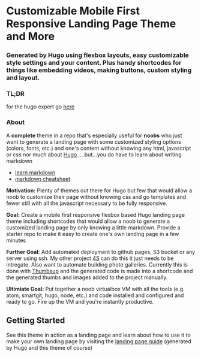# Customizable Mobile First Responsive Landing Page Theme and More

### Generated by Hugo using flexbox layouts, easy customizable style settings and your content.  Plus handy shortcodes for things like embedding videos, making buttons, custom styling and layout.

### TL;DR

for the hugo expert go [here](https://dkebler.github.io/landing-page-guide/)

### About

A **complete** theme in a repo that's especially useful for **noobs** who just want to generate a landing page with some customized styling options (colors, fonts, etc.) and one's content without knowing any html, javascript or css nor much about [Hugo](http://gohugo.io).....but...you do have to learn about writing markdown

* [learn markdown](http://www.markdowntutorial.com/)
* [markdown cheatsheet](https://github.com/adam-p/markdown-here/wiki/Markdown-Cheatsheet)

**Motivation:** Plenty of themes out there for Hugo but few that would allow a noob to customize their page without knowing css and go templates and fewer still with all the javascript necessary to be fully responsive.

**Goal:** Create a mobile first responsive flexbox based Hugo landing page theme including shortcodes that would allow a noob to generate a customized landing page by only knowing a little markdown.  Provide a starter repo to make it easy to create one's own landing page in a few minutes

**Further Goal:** Add automated deployment to github pages, S3 bucket or any server using ssh.  My other project [4S](https://github.com/dkebler/4S) can do this it just needs to be intregate.  Also want to automate building photo galleries.  Currently this is done with [Thumbsup](https://github.com/thumbsup/thumbsup) and the generated code is made into a shortcode and the generated thumbs and images added to the project manually.

**Ultimiate Goal:** Put together a noob virtualbox VM with all the tools (e.g. atom, smartgit, hugo, node, etc.) and code installed and configured and ready to go.  Fire up the VM and you're instantly productive.

## Getting Started

See this theme in action as a landing page and learn about how to use it to make your own landing page by visiting the [landing page guide](https://dkebler.github.io/landingpage-guide/) (generated by Hugo and this theme of course)
